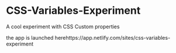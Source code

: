 # CSS-Variables-Experiment
A cool experiment with CSS Custom properties 

the app is launched herehttps://app.netlify.com/sites/css-variables-experiment
